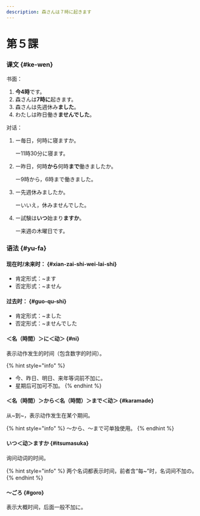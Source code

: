 ```yaml
---
description: 森さんは７時に起きます
---
```


# 第５課

### 课文 {#ke-wen}

书面：

1. **今4時**です。
2. 森さんは**7時に**起きます。
3. 森さんは先週休み**ました**。
4. わたしは昨日働き**ませんでした**。

对话：

1. ー毎日，何時に寝ますか。

   ー11時30分に寝ます。

2. ー昨日，何時**から**何時**まで**働きましたか。

   ー9時から，6時まで働きました。

3. ー先週休みましたか。

   ーいいえ，休みませんでした。

4. ー試験は**いつ**始まり**ますか**。

   ー来週の木曜日です。

### 语法 {#yu-fa}

#### 现在时/未来时： {#xian-zai-shi-wei-lai-shi}

* 肯定形式：~ます
* 否定形式：~ません

#### 过去时： {#guo-qu-shi}

* 肯定形式：~ました
* 否定形式：~ませんでした

#### ＜名（時間）＞に＜动＞ {#ni}

表示动作发生的时间（包含数字的时间）。

{% hint style="info" %}
* 今、昨日、明日、来年等词前不加に。
* 星期后可加可不加。
{% endhint %}

#### ＜名（時間）＞から＜名（時間）＞まで＜动＞ {#karamade}

从~到~，表示动作发生在某个期间。

{% hint style="info" %}
～から、～まで可单独使用。
{% endhint %}

#### いつ＜动＞ますか {#itsumasuka}

询问动词的时间。

{% hint style="info" %}
两个名词都表示时间，前者含“每~”时，名词间不加の。
{% endhint %}

#### ～ごろ {#goro}

表示大概时间，后面一般不加に。


